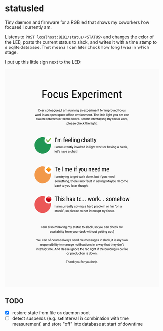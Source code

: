 # statusled

Tiny daemon and firmware for a RGB led that shows my coworkers how focused
I currently am. 

Listens to `POST localhost:8181/status/<STATUS>` and changes the color of the
LED, posts the current status to slack, and writes it with a time stamp to
a sqlite database. That means I can later check how long I was in which stage.

I put up this little sign next to the LED:

![Howto](./docs/howto.svg)

## TODO

* [x] restore state from file on daemon boot
* [ ] detect suspends (e.g. setInterval in combination with time measurement) and store "off" into database at start of downtime
